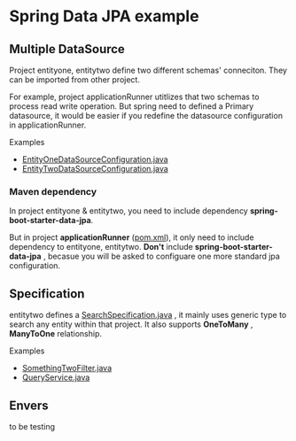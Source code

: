 # Spring Data JPA example

## Multiple DataSource
Project entityone, entitytwo define two different schemas' conneciton. They can be imported from other project.

For example, project applicationRunner utitlizes that two schemas to process read write operation. But spring need to defined a Primary datasource, it would be easier if you redefine the datasource configuration in applicationRunner.

Examples

- [EntityOneDataSourceConfiguration.java](applicationRunner/src/main/java/macauyeah/personal/springbootdatajpa/applicationRunner/configuration/EntityOneDataSourceConfiguration.java)
- [EntityTwoDataSourceConfiguration.java](applicationRunner/src/main/java/macauyeah/personal/springbootdatajpa/applicationRunner/configuration/EntityTwoDataSourceConfiguration.java)

### Maven dependency
In project entityone & entitytwo, you need to include dependency **spring-boot-starter-data-jpa**.

But in project **applicationRunner** ([pom.xml](applicationRunner/pom.xml)), it only need to include dependency to entityone, entitytwo. **Don't** include **spring-boot-starter-data-jpa** , becasue you will be asked to configuare one more standard jpa configuration.

## Specification
entitytwo defines a [SearchSpecification.java](
searchspecification/src/main/java/macauyeah/personal/springbootdatajpa/searchspecification/SearchSpecification.java) , it mainly uses generic type to search any entity within that project. It also supports **OneToMany** , **ManyToOne**  relationship.

Examples
- [SomethingTwoFilter.java](entitytwo/src/main/java/macauyeah/personal/springbootdatajpa/entitytwo/database/specification/SomethingTwoFilter.java)
- [QueryService.java](applicationRunner/src/main/java/macauyeah/personal/springbootdatajpa/applicationRunner/service/QueryService.java)

## Envers
to be testing